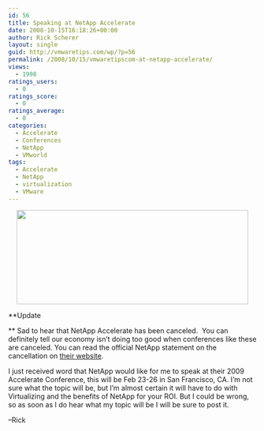 ```yaml
---
id: 56
title: Speaking at NetApp Accelerate
date: 2008-10-15T16:18:26+00:00
author: Rick Scherer
layout: single
guid: http://vmwaretips.com/wp/?p=56
permalink: /2008/10/15/vmwaretipscom-at-netapp-accelerate/
views:
  - 1998
ratings_users:
  - 0
ratings_score:
  - 0
ratings_average:
  - 0
categories:
  - Accelerate
  - Conferences
  - NetApp
  - VMworld
tags:
  - Accelerate
  - NetApp
  - virtualization
  - VMware
---
```

<p style="text-align: center;">
  <img class="aligncenter" src="http://media.netapp.com/images/accelerate-feature-image.jpg" alt="" width="470" height="191" />
</p>

**Update
  
** Sad to hear that NetApp Accelerate has been canceled.  You can definitely tell our economy isn&#8217;t doing too good when conferences like these are canceled. You can read the official NetApp statement on the cancellation on <a href="http://www.netapp.com/accelerate" target="_blank">their website</a>.

<!--more-->

I just received word that NetApp would like for me to speak at their 2009 Accelerate Conference, this will be Feb 23-26 in San Francisco, CA. I’m not sure what the topic will be, but I’m almost certain it will have to do with Virtualizing and the benefits of NetApp for your ROI. But I could be wrong, so as soon as I do hear what my topic will be I will be sure to post it.

&#8211;Rick